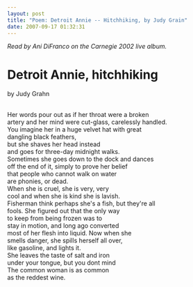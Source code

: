 ```yaml
---
layout: post
title: "Poem: Detroit Annie -- Hitchhiking, by Judy Grain"
date: 2007-09-17 01:32:31
---
```

*Read by Ani DiFranco on the Carnegie 2002 live album.*

# Detroit Annie, hitchhiking

by Judy Grahn

<div style="white-space: pre">
Her words pour out as if her throat were a broken
artery and her mind were cut-glass, carelessly handled.
You imagine her in a huge velvet hat with great
dangling black feathers,
but she shaves her head instead
and goes for three-day midnight walks.
Sometimes she goes down to the dock and dances
off the end of it, simply to prove her belief
that people who cannot walk on water
are phonies, or dead.
When she is cruel, she is very, very
cool and when she is kind she is lavish.
Fisherman think perhaps she's a fish, but they're all
fools. She figured out that the only way
to keep from being frozen was to
stay in motion, and long ago converted
most of her flesh into liquid. Now when she
smells danger, she spills herself all over,
like gasoline, and lights it.
She leaves the taste of salt and iron
under your tongue, but you dont mind
The common woman is as common
as the reddest wine.
</div>
